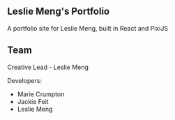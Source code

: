 ## Leslie Meng's Portfolio

A portfolio site for Leslie Meng, built in React and PixiJS

## Team

Creative Lead - Leslie Meng

Developers:
- Marie Crumpton
- Jackie Feit
- Leslie Meng
